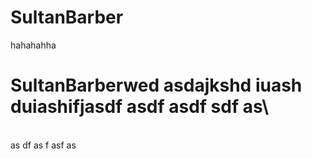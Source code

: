 
# SultanBarber
hahahahha

# SultanBarberwed asdajkshd iuash duiashifjasdf asdf asdf sdf as\
\
as
df
as
f
asf
as

